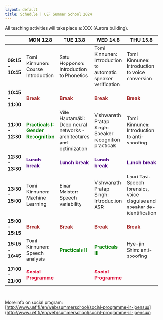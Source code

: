 ```yaml
---
layout: default
title: Schedule | UEF Summer School 2024
---
```


All teaching activities will take place at XXX (Aurora building).

|                   | MON 12.8                                               | TUE 13.8                                                | WED 14.8                                          | THU 15.8                                          | FRI 16.8                                          |
|-------------------|-----------------------------------------------------------|---------------------------------------------------------|---------------------------------------------------|---------------------------------------------------|---------------------------------------------------|
| **09:15 - 10:45**   |            Tomi Kinnunen: Course Introduction                                       |  Satu Hopponen: Introduction to Phonetics                       | Tomi Kinnunen: Introduction to automatic speaker verification                      | Tomi Kinnunen: Introduction to voice conversion | Hye-jin Shim: Anti-spoofing         |
| **10:45 - 11:00** | <span style="color:brown">**Break**</span> | <span style="color:brown">**Break**</span>       | <span style="color:brown">**Break**</span> | <span style="color:brown">**Break**</span>       | <span style="color:brown">**Break**</span> |
| **11:00 - 12:30** |        <span style="color:green">**Practicals I: Gender Recognition**</span>    |        Ville Hautamäki: Deep neural networks - architectures and optimization          | Vishwanath Pratap Singh: Speaker recognition practicals                   | Tomi Kinnunen: Introduction to anti-spoofing | Rosa González Hautamäki: Interpretability and speech technology models |
| **12:30 - 13:30** | <span style="color:indigo">**Lunch break**</span> | <span style="color:indigo">**Lunch break**</span>       | <span style="color:indigo">**Lunch break**</span> | <span style="color:indigo">**Lunch break**</span>       | <span style="color:indigo">**Lunch break**</span>   |
| **13:30 - 15:00** |            Tomi Kinnunen: Machine Learning              |            Einar Meister: Speech variability                  | Vishwanath Pratap Singh: Introduction ASR           |  Lauri Tavi: Speech forensics, voice disguise and speaker de-identification | Poster session (+ mandatory learning diary from participants) |
| **15:00 - 15:15** | <span style="color:brown">**Break**</span> | <span style="color:brown">**Break**</span>       | <span style="color:brown">**Break**</span> | <span style="color:brown">**Break**</span>       |   <span style="color:brown">**Break**</span> |
| **15:15 - 16:45** |       Tomi Kinnunen: Speech analysis           | <span style="color:green">**Practicals II**</span> | <span style="color:green">**Practicals III**</span>                                          | Hye-jin Shim: anti-spoofing |  <span style="color:green">**Practicals IV**</span> |
|                   |                                                   |                                                         |                                                   |                                                         |                                                   |
| **17:00 - 21:00**  | <span style="color:crimson">**Social Programme**</span>          |                                                         |  <span style="color:crimson">**Social Programme**</span>                                                                            |                                                   |                 <span style="color:crimson">**Farewell dinner (Kerubi)**                                  |

&nbsp;

More info on social program: [http://www.uef.fi/en/web/summerschool/social-programme-in-joensuu](http://www.uef.fi/en/web/summerschool/social-programme-in-joensuu)
&nbsp;


